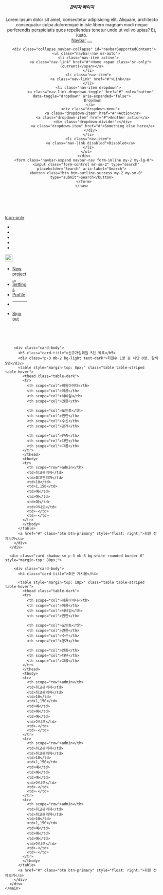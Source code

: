<!DOCTYPE html>
<html lang="en">
<head>
  <meta charset="utf-8">
  <meta name="viewport" content="width=device-width, initial-scale=1">
  <title>Bootstrap demo</title>
  <link rel="stylesheet" href="pratical-style.css">
  <script src="https://kit.fontawesome.com/fb27a425b2.js" crossorigin="anonymous"></script>
  <link href="https://cdn.jsdelivr.net/npm/bootstrap@5.3.1/dist/css/bootstrap.min.css" rel="stylesheet" integrity="sha384-4bw+/aepP/YC94hEpVNVgiZdgIC5+VKNBQNGCHeKRQN+PtmoHDEXuppvnDJzQIu9" crossorigin="anonymous">
  <script src="https://cdn.jsdelivr.net/npm/jquery@3.5.1/dist/jquery.slim.min.js" integrity="sha384-DfXdz2htPH0lsSSs5nCTpuj/zy4C+OGpamoFVy38MVBnE+IbbVYUew+OrCXaRkfj" crossorigin="anonymous"></script>
  <script src="https://cdn.jsdelivr.net/npm/bootstrap@4.6.2/dist/js/bootstrap.bundle.min.js" integrity="sha384-Fy6S3B9q64WdZWQUiU+q4/2Lc9npb8tCaSX9FK7E8HnRr0Jz8D6OP9dO5Vg3Q9ct" crossorigin="anonymous"></script>
  <!-- Option 2: Separate Popper and Bootstrap JS -->
  <!--
  <script src="https://cdn.jsdelivr.net/npm/jquery@3.5.1/dist/jquery.slim.min.js" integrity="sha384-DfXdz2htPH0lsSSs5nCTpuj/zy4C+OGpamoFVy38MVBnE+IbbVYUew+OrCXaRkfj" crossorigin="anonymous"></script>
  <script src="https://cdn.jsdelivr.net/npm/popper.js@1.16.1/dist/umd/popper.min.js" integrity="sha384-9/reFTGAW83EW2RDu2S0VKaIzap3H66lZH81PoYlFhbGU+6BZp6G7niu735Sk7lN" crossorigin="anonymous"></script>
  <script src="https://cdn.jsdelivr.net/npm/bootstrap@4.6.2/dist/js/bootstrap.min.js" integrity="sha384-+sLIOodYLS7CIrQpBjl+C7nPvqq+FbNUBDunl/OZv93DB7Ln/533i8e/mZXLi/P+" crossorigin="anonymous"></script>
  -->
</head>
<body>
<header class="navbar flex-column navbar-expend">
  <div class="fixed-top shadow">
    <div class="collapse" id="navbarToggleExternalContent">
      <div class="bg-primary p-3">
        <h5 class="text-white h2">관리자 페이지</h5>
        <span class="font-weight-bold small text-white">Lorem ipsum dolor sit amet, consectetur adipisicing elit. Aliquam, architecto consequatur culpa doloremque in iste libero magnam modi neque perferendis perspiciatis quos repellendus tenetur unde ut vel voluptas? Et, iusto.</span>
      </div>
    </div>
    <nav class="navbar navbar-expand-lg navbar-light bg-light">
      <a class="navbar-brand" href="#">Navbar</a>
      <button class="navbar-toggler" type="button" data-toggle="collapse" data-target="#navbarSupportedContent" aria-controls="navbarSupportedContent" aria-expanded="false" aria-label="Toggle navigation">
        <span class="navbar-toggler-icon"></span>
      </button>

      <div class="collapse navbar-collapse" id="navbarSupportedContent">
        <ul class="navbar-nav mr-auto">
          <li class="nav-item active">
            <a class="nav-link" href="#">Home <span class="sr-only">(current)</span></a>
          </li>
          <li class="nav-item">
            <a class="nav-link" href="#">Link</a>
          </li>
          <li class="nav-item dropdown">
            <a class="nav-link dropdown-toggle" href="#" role="button" data-toggle="dropdown" aria-expanded="false">
              Dropdown
            </a>
            <div class="dropdown-menu">
              <a class="dropdown-item" href="#">Action</a>
              <a class="dropdown-item" href="#">Another action</a>
              <div class="dropdown-divider"></div>
              <a class="dropdown-item" href="#">Something else here</a>
            </div>
          </li>
          <li class="nav-item">
            <a class="nav-link disabled">Disabled</a>
          </li>
        </ul>
      </div>
      <form class="navbar-expand navbar-nav form-inline my-2 my-lg-0">
        <input class="form-control mr-sm-2" type="search" placeholder="Search" aria-label="Search">
        <button class="btn btn-outline-success my-2 my-sm-0" type="submit">Search</button>
      </form>
    </nav>
  </div>
</header>

<div class="container-fluid bg-light">
  <div class="row flex-xl-nowrap">
    <div class="d-flex flex-column flex-shrink-0 bg-light" style="width: 4.5rem;">
      <a href="/" class="d-block p-3 link-dark text-decoration-none" title="" data-bs-toggle="tooltip" data-bs-placement="right" data-bs-original-title="Icon-only">
        <svg class="bi" width="40" height="32"><use xlink:href="#bootstrap"></use></svg>
        <span class="visually-hidden">Icon-only</span>
      </a>
      <ul class="nav nav-flush flex-column mb-auto text-center">
        <li class="nav-item">
          <a href="#" class="nav-link active py-3 border-bottom" aria-current="page" title="" data-bs-toggle="tooltip" data-bs-placement="right" data-bs-original-title="Home">
            <i class="fa-solid fa-house"><use xlink:href="#home"></use></i>
          </a>
        </li>
        <li>
          <a href="#" class="nav-link py-3 border-bottom" title="" data-bs-toggle="tooltip" data-bs-placement="right" data-bs-original-title="Dashboard">
            <i class="fa-solid fa-chart-line"><use xlink:href="#speedometer2"></use></i>
          </a>
        </li>
        <li>
          <a href="#" class="nav-link py-3 border-bottom" title="" data-bs-toggle="tooltip" data-bs-placement="right" data-bs-original-title="Orders">
            <i class="fa-regular fa-calendar-check"><use xlink:href="#table"></use></i>
          </a>
        </li>
        <li>
          <a href="#" class="nav-link py-3 border-bottom" title="" data-bs-toggle="tooltip" data-bs-placement="right" data-bs-original-title="Products">
            <i class="fa-regular fa-window-restore"><use xlink:href="#grid"></use></i>
          </a>
        </li>
        <li>
          <a href="#" class="nav-link py-3 border-bottom" title="" data-bs-toggle="tooltip" data-bs-placement="right" data-bs-original-title="Customers">
            <i class="fa-solid fa-circle-user"><use xlink:href="#people-circle"></use></i>
          </a>
        </li>
      </ul>
      <div class="dropdown border-top">
        <a href="#" class="d-flex align-items-center justify-content-center p-3 link-dark text-decoration-none dropdown-toggle" id="dropdownUser3" data-bs-toggle="dropdown" aria-expanded="false">
          <img src="https://github.com/mdo.png" alt="mdo" width="24" height="24" class="rounded-circle">
        </a>
        <ul class="dropdown-menu text-small shadow" aria-labelledby="dropdownUser3">
          <li><a class="dropdown-item" href="#">New project...</a></li>
          <li><a class="dropdown-item" href="#">Settings</a></li>
          <li><a class="dropdown-item" href="#">Profile</a></li>
          <li><hr class="dropdown-divider"></li>
          <li><a class="dropdown-item" href="#">Sign out</a></li>
        </ul>
      </div>
    </div>
    <main style="position: relative;" class="col-md-9 col-xl-8 py-md-3 pl-md-5 bd-content bg-light" role="main">
      <div class="card shadow-sm p-3 mb-5 bg-white rounded border-0" style="margin-top: 80px;">

        <div class="card-body">
          <h5 class="card-title">신규가입회원 5건 목록</h5>
          <div class="p-3 mb-2 bg-light text-dark">회원수 1명 중 차단 0명, 탈퇴 5명</div>
          <table style="margin-top: 8px;" class="table table-striped table-hover">
            <thead class="table-dark">
            <tr>
              <th scope="col">회원아이디</th>
              <th scope="col">이름</th>
              <th scope="col">닉네임</th>
              <th scope="col">권한</th>

              <th scope="col">포인트</th>
              <th scope="col">권한</th>
              <th scope="col">수신</th>
              <th scope="col">공개</th>

              <th scope="col">인증</th>
              <th scope="col">차단</th>
              <th scope="col">그룹</th>
            </tr>
            </thead>
            <tbody>
            <tr>
              <th scope="row">admin</th>
              <td>최고관리자</td>
              <td>최고관리자</td>
              <td>10</td>
              <td>1,150</td>
              <td>예</td>
              <td>예</td>
              <td>예</td>
              <td>아니오</td>
              <td>-</td>
              <td>-</td>
            </tr>
            </tbody>
          </table>
          <a href="#" class="btn btn-primary" style="float: right;">회원 전체보기</a>
        </div>
      </div>

      <div class="card shadow-sm p-3 mb-5 bg-white rounded border-0" style="margin-top: 80px;">

        <div class="card-body">
          <h4 class="card-title">최근 게시물</h4>

          <table style="margin-top: 10px" class="table table-striped table-hover">
            <thead class="table-dark">
            <tr>
              <th scope="col">회원아이디</th>
              <th scope="col">이름</th>
              <th scope="col">닉네임</th>
              <th scope="col">권한</th>

              <th scope="col">포인트</th>
              <th scope="col">권한</th>
              <th scope="col">수신</th>
              <th scope="col">공개</th>

              <th scope="col">인증</th>
              <th scope="col">차단</th>
              <th scope="col">그룹</th>
            </tr>
            </thead>
            <tbody>
            <tr>
              <th scope="row">admin</th>
              <td>최고관리자</td>
              <td>최고관리자</td>
              <td>10</td>
              <td>1,150</td>
              <td>예</td>
              <td>예</td>
              <td>예</td>
              <td>아니오</td>
              <td>-</td>
              <td>-</td>
            </tr>
            <tr>
              <th scope="row">admin</th>
              <td>최고관리자</td>
              <td>최고관리자</td>
              <td>10</td>
              <td>1,150</td>
              <td>예</td>
              <td>예</td>
              <td>예</td>
              <td>아니오</td>
              <td>-</td>
              <td>-</td>
            </tr>
            <tr>
              <th scope="row">admin</th>
              <td>최고관리자</td>
              <td>최고관리자</td>
              <td>10</td>
              <td>1,150</td>
              <td>예</td>
              <td>예</td>
              <td>예</td>
              <td>아니오</td>
              <td>-</td>
              <td>-</td>
            </tr>
            </tbody>
          </table>
          <a href="#" class="btn btn-primary" style="float: right;">회원 전체보기</a>
        </div>
      </div>
    </main>
  </div>

</div>

</body>
</html>
